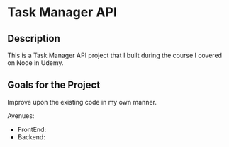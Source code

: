 # Task Manager API

## Description

This is a Task Manager API project that I built during the course I covered on Node in Udemy. 

## Goals for the Project

Improve upon the existing code in my own manner.

Avenues:

- FrontEnd:
- Backend: